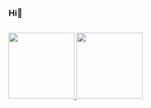 ### Hi👋

<!--
**realrootboy/realrootboy** is a ✨ _special_ ✨ repository because its `README.md` (this file) appears on your GitHub profile.

Here are some ideas to get you started:

- 🔭 I’m currently working on ...
- 🌱 I’m currently learning ...
- 👯 I’m looking to collaborate on ...
- 🤔 I’m looking for help with ...
- 💬 Ask me about ...
- 📫 How to reach me: ...
- 😄 Pronouns: ...
- ⚡ Fun fact: ...
-->


##

<div>
<a href="https:github.com/realrootboy">
<img height="130cm" src="https://github-readme-stats.vercel.app/api?username=realrootboy&show_icons=true&theme=chartreuse-dark&include_all_commits=true&count_private=true"/>
<img height="130cm" src="https://github-readme-stats.vercel.app/api/top-langs/?username=realrootboy&layout=compact&langs_count=7&theme=chartreuse-dark"/>
</div>

##
